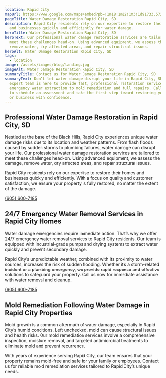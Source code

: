 ```yaml
---
location: Rapid City
mapUrl: https://www.google.com/maps/embed?pb=!1m18!1m12!1m3!1d91733.57209673348!2d-103.26515223487878!3d44.06943726571461!2m3!1f0!2f0!3f0!3m2!1i1024!2i768!4f13.1!3m3!1m2!1s0x877d42a59ebba5fb%3A0xc471615a3e93b7c7!2sRapid%20City%2C%20SD%2C%20USA!5e0!3m2!1sen!2sca!4v1732157615738!5m2!1sen!2sca
pageTitle: Water Damage Restoration Rapid City, SD
description: Rapid City residents rely on our expertise to restore their homes
  and businesses quickly and efficiently for water damage.
heroTitle: Water Damage Restoration Rapid City, SD
heroText: Our professional water damage restoration services are tailored to
  meet these challenges head-on. Using advanced equipment, we assess the damage,
  remove water, dry affected areas, and repair structural issues.
heroAlt: Water Damage Restoration Rapid City, SD
tags:
  - location
image: /assets/images/blog/landing.jpg
imageAlt: Water Damage Restoration Rapid City, SD
summaryTitle: Contact us for Water Damage Restoration Rapid City, SD
summaryText: Don’t let water damage disrupt your life in Rapid City, SD. Our
  expert team is here to provide fast, professional restoration services, from
  emergency water extraction to mold remediation and full repairs. Call us today
  to schedule an assessment and take the first step toward restoring your home
  or business with confidence.
---
```

## **Professional Water Damage Restoration in Rapid City, SD**

Nestled at the base of the Black Hills, Rapid City experiences unique water damage risks due to its location and weather patterns. From flash floods caused by sudden storms to plumbing failures, water damage can disrupt your life. Our professional water damage restoration services are tailored to meet these challenges head-on. Using advanced equipment, we assess the damage, remove water, dry affected areas, and repair structural issues.

Rapid City residents rely on our expertise to restore their homes and businesses quickly and efficiently. With a focus on quality and customer satisfaction, we ensure your property is fully restored, no matter the extent of the damage.

[(605) 600-7185](tel:6056007185)

## **24/7 Emergency Water Removal Services in Rapid City Homes**

Water damage emergencies require immediate action. That’s why we offer 24/7 emergency water removal services to Rapid City residents. Our team is equipped with industrial-grade pumps and drying systems to extract water quickly and prevent secondary damage.

Rapid City’s unpredictable weather, combined with its proximity to water sources, increases the risk of sudden flooding. Whether it’s a storm-related incident or a plumbing emergency, we provide rapid response and effective solutions to safeguard your property. Call us now for immediate assistance with water removal and cleanup.

[(605) 600-7185](tel:6056007185)

## **Mold Remediation Following Water Damage in Rapid City Properties**

Mold growth is a common aftermath of water damage, especially in Rapid City’s humid conditions. Left unchecked, mold can cause structural issues and health risks. Our mold remediation services involve a comprehensive inspection, moisture removal, and targeted antimicrobial treatments to eliminate mold and prevent recurrence.

With years of experience serving Rapid City, our team ensures that your property remains mold-free and safe for your family or employees. Contact us for reliable mold remediation services tailored to Rapid City’s unique needs.
